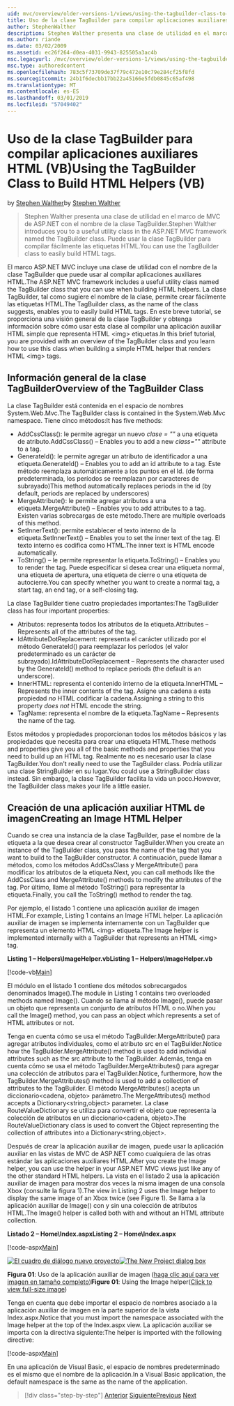 ```yaml
---
uid: mvc/overview/older-versions-1/views/using-the-tagbuilder-class-to-build-html-helpers-vb
title: Uso de la clase TagBuilder para compilar aplicaciones auxiliares HTML (VB) | Microsoft Docs
author: StephenWalther
description: Stephen Walther presenta una clase de utilidad en el marco de MVC de ASP.NET con el nombre de la clase TagBuilder. Puede usar la clase TagBuilder para fácilmente...
ms.author: riande
ms.date: 03/02/2009
ms.assetid: ec26f264-d0ea-4031-9943-825505a3ac4b
msc.legacyurl: /mvc/overview/older-versions-1/views/using-the-tagbuilder-class-to-build-html-helpers-vb
msc.type: authoredcontent
ms.openlocfilehash: 783c5f73709de37f79c472e10c79e284cf25f8fd
ms.sourcegitcommit: 24b1f6decbb17bb22a45166e5fdb0845c65af498
ms.translationtype: MT
ms.contentlocale: es-ES
ms.lasthandoff: 03/01/2019
ms.locfileid: "57049402"
---
```

<a name="using-the-tagbuilder-class-to-build-html-helpers-vb"></a><span data-ttu-id="a8537-104">Uso de la clase TagBuilder para compilar aplicaciones auxiliares HTML (VB)</span><span class="sxs-lookup"><span data-stu-id="a8537-104">Using the TagBuilder Class to Build HTML Helpers (VB)</span></span>
====================
<span data-ttu-id="a8537-105">by [Stephen Walther](https://github.com/StephenWalther)</span><span class="sxs-lookup"><span data-stu-id="a8537-105">by [Stephen Walther](https://github.com/StephenWalther)</span></span>

> <span data-ttu-id="a8537-106">Stephen Walther presenta una clase de utilidad en el marco de MVC de ASP.NET con el nombre de la clase TagBuilder.</span><span class="sxs-lookup"><span data-stu-id="a8537-106">Stephen Walther introduces you to a useful utility class in the ASP.NET MVC framework named the TagBuilder class.</span></span> <span data-ttu-id="a8537-107">Puede usar la clase TagBuilder para compilar fácilmente las etiquetas HTML.</span><span class="sxs-lookup"><span data-stu-id="a8537-107">You can use the TagBuilder class to easily build HTML tags.</span></span>


<span data-ttu-id="a8537-108">El marco ASP.NET MVC incluye una clase de utilidad con el nombre de la clase TagBuilder que puede usar al compilar aplicaciones auxiliares HTML.</span><span class="sxs-lookup"><span data-stu-id="a8537-108">The ASP.NET MVC framework includes a useful utility class named the TagBuilder class that you can use when building HTML helpers.</span></span> <span data-ttu-id="a8537-109">La clase TagBuilder, tal como sugiere el nombre de la clase, permite crear fácilmente las etiquetas HTML.</span><span class="sxs-lookup"><span data-stu-id="a8537-109">The TagBuilder class, as the name of the class suggests, enables you to easily build HTML tags.</span></span> <span data-ttu-id="a8537-110">En este breve tutorial, se proporciona una visión general de la clase TagBuilder y obtenga información sobre cómo usar esta clase al compilar una aplicación auxiliar HTML simple que representa HTML &lt;img&gt; etiquetas.</span><span class="sxs-lookup"><span data-stu-id="a8537-110">In this brief tutorial, you are provided with an overview of the TagBuilder class and you learn how to use this class when building a simple HTML helper that renders HTML &lt;img&gt; tags.</span></span>

## <a name="overview-of-the-tagbuilder-class"></a><span data-ttu-id="a8537-111">Información general de la clase TagBuilder</span><span class="sxs-lookup"><span data-stu-id="a8537-111">Overview of the TagBuilder Class</span></span>

<span data-ttu-id="a8537-112">La clase TagBuilder está contenida en el espacio de nombres System.Web.Mvc.</span><span class="sxs-lookup"><span data-stu-id="a8537-112">The TagBuilder class is contained in the System.Web.Mvc namespace.</span></span> <span data-ttu-id="a8537-113">Tiene cinco métodos:</span><span class="sxs-lookup"><span data-stu-id="a8537-113">It has five methods:</span></span>

- <span data-ttu-id="a8537-114">AddCssClass(): le permite agregar un nuevo *clase = ""* a una etiqueta de atributo.</span><span class="sxs-lookup"><span data-stu-id="a8537-114">AddCssClass() – Enables you to add a new *class=""* attribute to a tag.</span></span>
- <span data-ttu-id="a8537-115">GenerateId(): le permite agregar un atributo de identificador a una etiqueta.</span><span class="sxs-lookup"><span data-stu-id="a8537-115">GenerateId() – Enables you to add an id attribute to a tag.</span></span> <span data-ttu-id="a8537-116">Este método reemplaza automáticamente a los puntos en el Id. (de forma predeterminada, los períodos se reemplazan por caracteres de subrayado)</span><span class="sxs-lookup"><span data-stu-id="a8537-116">This method automatically replaces periods in the id (by default, periods are replaced by underscores)</span></span>
- <span data-ttu-id="a8537-117">MergeAttribute(): le permite agregar atributos a una etiqueta.</span><span class="sxs-lookup"><span data-stu-id="a8537-117">MergeAttribute() – Enables you to add attributes to a tag.</span></span> <span data-ttu-id="a8537-118">Existen varias sobrecargas de este método.</span><span class="sxs-lookup"><span data-stu-id="a8537-118">There are multiple overloads of this method.</span></span>
- <span data-ttu-id="a8537-119">SetInnerText(): permite establecer el texto interno de la etiqueta.</span><span class="sxs-lookup"><span data-stu-id="a8537-119">SetInnerText() – Enables you to set the inner text of the tag.</span></span> <span data-ttu-id="a8537-120">El texto interno es codifica como HTML.</span><span class="sxs-lookup"><span data-stu-id="a8537-120">The inner text is HTML encode automatically.</span></span>
- <span data-ttu-id="a8537-121">ToString() – le permite representar la etiqueta.</span><span class="sxs-lookup"><span data-stu-id="a8537-121">ToString() – Enables you to render the tag.</span></span> <span data-ttu-id="a8537-122">Puede especificar si desea crear una etiqueta normal, una etiqueta de apertura, una etiqueta de cierre o una etiqueta de autocierre.</span><span class="sxs-lookup"><span data-stu-id="a8537-122">You can specify whether you want to create a normal tag, a start tag, an end tag, or a self-closing tag.</span></span>
  

<span data-ttu-id="a8537-123">La clase TagBuilder tiene cuatro propiedades importantes:</span><span class="sxs-lookup"><span data-stu-id="a8537-123">The TagBuilder class has four important properties:</span></span>

- <span data-ttu-id="a8537-124">Atributos: representa todos los atributos de la etiqueta.</span><span class="sxs-lookup"><span data-stu-id="a8537-124">Attributes – Represents all of the attributes of the tag.</span></span>
- <span data-ttu-id="a8537-125">IdAttributeDotReplacement: representa el carácter utilizado por el método GenerateId() para reemplazar los períodos (el valor predeterminado es un carácter de subrayado).</span><span class="sxs-lookup"><span data-stu-id="a8537-125">IdAttributeDotReplacement – Represents the character used by the GenerateId() method to replace periods (the default is an underscore).</span></span>
- <span data-ttu-id="a8537-126">InnerHTML: representa el contenido interno de la etiqueta.</span><span class="sxs-lookup"><span data-stu-id="a8537-126">InnerHTML – Represents the inner contents of the tag.</span></span> <span data-ttu-id="a8537-127">Asigne una cadena a esta propiedad *no* HTML codificar la cadena.</span><span class="sxs-lookup"><span data-stu-id="a8537-127">Assigning a string to this property *does not* HTML encode the string.</span></span>
- <span data-ttu-id="a8537-128">TagName: representa el nombre de la etiqueta.</span><span class="sxs-lookup"><span data-stu-id="a8537-128">TagName – Represents the name of the tag.</span></span>

<span data-ttu-id="a8537-129">Estos métodos y propiedades proporcionan todos los métodos básicos y las propiedades que necesita para crear una etiqueta HTML.</span><span class="sxs-lookup"><span data-stu-id="a8537-129">These methods and properties give you all of the basic methods and properties that you need to build up an HTML tag.</span></span> <span data-ttu-id="a8537-130">Realmente no es necesario usar la clase TagBuilder.</span><span class="sxs-lookup"><span data-stu-id="a8537-130">You don't really need to use the TagBuilder class.</span></span> <span data-ttu-id="a8537-131">Podría utilizar una clase StringBuilder en su lugar.</span><span class="sxs-lookup"><span data-stu-id="a8537-131">You could use a StringBuilder class instead.</span></span> <span data-ttu-id="a8537-132">Sin embargo, la clase TagBuilder facilita la vida un poco.</span><span class="sxs-lookup"><span data-stu-id="a8537-132">However, the TagBuilder class makes your life a little easier.</span></span>

## <a name="creating-an-image-html-helper"></a><span data-ttu-id="a8537-133">Creación de una aplicación auxiliar HTML de imagen</span><span class="sxs-lookup"><span data-stu-id="a8537-133">Creating an Image HTML Helper</span></span>

<span data-ttu-id="a8537-134">Cuando se crea una instancia de la clase TagBuilder, pase el nombre de la etiqueta a la que desea crear al constructor TagBuilder.</span><span class="sxs-lookup"><span data-stu-id="a8537-134">When you create an instance of the TagBuilder class, you pass the name of the tag that you want to build to the TagBuilder constructor.</span></span> <span data-ttu-id="a8537-135">A continuación, puede llamar a métodos, como los métodos AddCssClass y MergeAttribute() para modificar los atributos de la etiqueta.</span><span class="sxs-lookup"><span data-stu-id="a8537-135">Next, you can call methods like the AddCssClass and MergeAttribute() methods to modify the attributes of the tag.</span></span> <span data-ttu-id="a8537-136">Por último, llame al método ToString() para representar la etiqueta.</span><span class="sxs-lookup"><span data-stu-id="a8537-136">Finally, you call the ToString() method to render the tag.</span></span>

<span data-ttu-id="a8537-137">Por ejemplo, el listado 1 contiene una aplicación auxiliar de imagen HTML.</span><span class="sxs-lookup"><span data-stu-id="a8537-137">For example, Listing 1 contains an Image HTML helper.</span></span> <span data-ttu-id="a8537-138">La aplicación auxiliar de imagen se implementa internamente con un TagBuilder que representa un elemento HTML &lt;img&gt; etiqueta.</span><span class="sxs-lookup"><span data-stu-id="a8537-138">The Image helper is implemented internally with a TagBuilder that represents an HTML &lt;img&gt; tag.</span></span>

<span data-ttu-id="a8537-139">**Listing 1 – Helpers\ImageHelper.vb**</span><span class="sxs-lookup"><span data-stu-id="a8537-139">**Listing 1 – Helpers\ImageHelper.vb**</span></span>

[!code-vb[Main](using-the-tagbuilder-class-to-build-html-helpers-vb/samples/sample1.vb)]

<span data-ttu-id="a8537-140">El módulo en el listado 1 contiene dos métodos sobrecargados denominados Image().</span><span class="sxs-lookup"><span data-stu-id="a8537-140">The module in Listing 1 contains two overloaded methods named Image().</span></span> <span data-ttu-id="a8537-141">Cuando se llama al método Image(), puede pasar un objeto que representa un conjunto de atributos HTML o no.</span><span class="sxs-lookup"><span data-stu-id="a8537-141">When you call the Image() method, you can pass an object which represents a set of HTML attributes or not.</span></span>

<span data-ttu-id="a8537-142">Tenga en cuenta cómo se usa el método TagBuilder.MergeAttribute() para agregar atributos individuales, como el atributo src en el TagBuilder.</span><span class="sxs-lookup"><span data-stu-id="a8537-142">Notice how the TagBuilder.MergeAttribute() method is used to add individual attributes such as the src attribute to the TagBuilder.</span></span> <span data-ttu-id="a8537-143">Además, tenga en cuenta cómo se usa el método TagBuilder.MergeAttributes() para agregar una colección de atributos para el TagBuilder.</span><span class="sxs-lookup"><span data-stu-id="a8537-143">Notice, furthermore, how the TagBuilder.MergeAttributes() method is used to add a collection of attributes to the TagBuilder.</span></span> <span data-ttu-id="a8537-144">El método MergeAttributes() acepta un diccionario&lt;cadena, objeto&gt; parámetro.</span><span class="sxs-lookup"><span data-stu-id="a8537-144">The MergeAttributes() method accepts a Dictionary&lt;string,object&gt; parameter.</span></span> <span data-ttu-id="a8537-145">La clase RouteValueDictionary se utiliza para convertir el objeto que representa la colección de atributos en un diccionario&lt;cadena, objeto&gt;.</span><span class="sxs-lookup"><span data-stu-id="a8537-145">The RouteValueDictionary class is used to convert the Object representing the collection of attributes into a Dictionary&lt;string,object&gt;.</span></span>

<span data-ttu-id="a8537-146">Después de crear la aplicación auxiliar de imagen, puede usar la aplicación auxiliar en las vistas de MVC de ASP.NET como cualquiera de las otras estándar las aplicaciones auxiliares HTML.</span><span class="sxs-lookup"><span data-stu-id="a8537-146">After you create the Image helper, you can use the helper in your ASP.NET MVC views just like any of the other standard HTML helpers.</span></span> <span data-ttu-id="a8537-147">La vista en el listado 2 usa la aplicación auxiliar de imagen para mostrar dos veces la misma imagen de una consola Xbox (consulte la figura 1).</span><span class="sxs-lookup"><span data-stu-id="a8537-147">The view in Listing 2 uses the Image helper to display the same image of an Xbox twice (see Figure 1).</span></span> <span data-ttu-id="a8537-148">Se llama a la aplicación auxiliar de Image() con y sin una colección de atributos HTML.</span><span class="sxs-lookup"><span data-stu-id="a8537-148">The Image() helper is called both with and without an HTML attribute collection.</span></span>

<span data-ttu-id="a8537-149">**Listado 2 – Home\Index.aspx**</span><span class="sxs-lookup"><span data-stu-id="a8537-149">**Listing 2 – Home\Index.aspx**</span></span>

[!code-aspx[Main](using-the-tagbuilder-class-to-build-html-helpers-vb/samples/sample2.aspx)]


<span data-ttu-id="a8537-150">[![El cuadro de diálogo nuevo proyecto](using-the-tagbuilder-class-to-build-html-helpers-vb/_static/image1.jpg)](using-the-tagbuilder-class-to-build-html-helpers-vb/_static/image1.png)</span><span class="sxs-lookup"><span data-stu-id="a8537-150">[![The New Project dialog box](using-the-tagbuilder-class-to-build-html-helpers-vb/_static/image1.jpg)](using-the-tagbuilder-class-to-build-html-helpers-vb/_static/image1.png)</span></span>

<span data-ttu-id="a8537-151">**Figura 01**: Uso de la aplicación auxiliar de imagen ([haga clic aquí para ver imagen en tamaño completo](using-the-tagbuilder-class-to-build-html-helpers-vb/_static/image2.png))</span><span class="sxs-lookup"><span data-stu-id="a8537-151">**Figure 01**: Using the Image helper([Click to view full-size image](using-the-tagbuilder-class-to-build-html-helpers-vb/_static/image2.png))</span></span>


<span data-ttu-id="a8537-152">Tenga en cuenta que debe importar el espacio de nombres asociado a la aplicación auxiliar de imagen en la parte superior de la vista Index.aspx.</span><span class="sxs-lookup"><span data-stu-id="a8537-152">Notice that you must import the namespace associated with the Image helper at the top of the Index.aspx view.</span></span> <span data-ttu-id="a8537-153">La aplicación auxiliar se importa con la directiva siguiente:</span><span class="sxs-lookup"><span data-stu-id="a8537-153">The helper is imported with the following directive:</span></span>

[!code-aspx[Main](using-the-tagbuilder-class-to-build-html-helpers-vb/samples/sample3.aspx)]

<span data-ttu-id="a8537-154">En una aplicación de Visual Basic, el espacio de nombres predeterminado es el mismo que el nombre de la aplicación.</span><span class="sxs-lookup"><span data-stu-id="a8537-154">In a Visual Basic application, the default namespace is the same as the name of the application.</span></span>

> [!div class="step-by-step"]
> <span data-ttu-id="a8537-155">[Anterior](creating-custom-html-helpers-vb.md)
> [Siguiente](creating-page-layouts-with-view-master-pages-vb.md)</span><span class="sxs-lookup"><span data-stu-id="a8537-155">[Previous](creating-custom-html-helpers-vb.md)
[Next](creating-page-layouts-with-view-master-pages-vb.md)</span></span>
